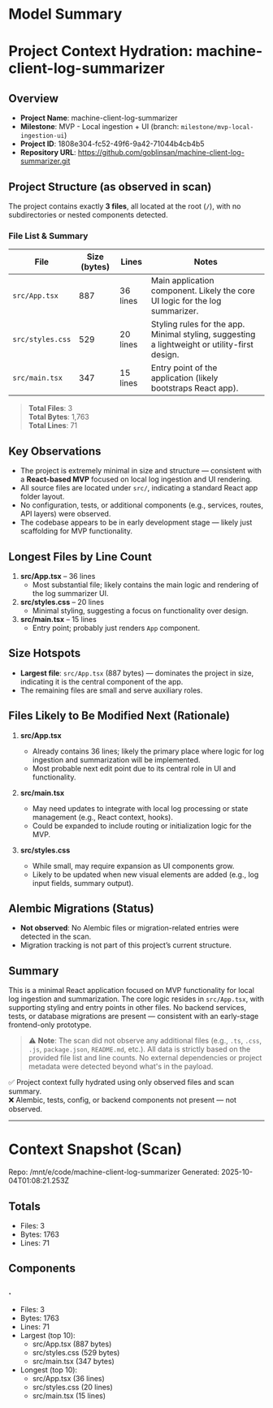 # Model Summary

# Project Context Hydration: machine-client-log-summarizer

## Overview
- **Project Name**: machine-client-log-summarizer  
- **Milestone**: MVP - Local ingestion + UI (branch: `milestone/mvp-local-ingestion-ui`)  
- **Project ID**: 1808e304-fc52-49f6-9a42-71044b4cb4b5  
- **Repository URL**: https://github.com/goblinsan/machine-client-log-summarizer.git  

## Project Structure (as observed in scan)
The project contains exactly **3 files**, all located at the root (`/`), with no subdirectories or nested components detected.

### File List & Summary
| File | Size (bytes) | Lines | Notes |
|------|--------------|-------|-------|
| `src/App.tsx` | 887 | 36 lines | Main application component. Likely the core UI logic for the log summarizer. |
| `src/styles.css` | 529 | 20 lines | Styling rules for the app. Minimal styling, suggesting a lightweight or utility-first design. |
| `src/main.tsx` | 347 | 15 lines | Entry point of the application (likely bootstraps React app). |

> **Total Files**: 3  
> **Total Bytes**: 1,763  
> **Total Lines**: 71  

## Key Observations
- The project is extremely minimal in size and structure — consistent with a **React-based MVP** focused on local log ingestion and UI rendering.
- All source files are located under `src/`, indicating a standard React app folder layout.
- No configuration, tests, or additional components (e.g., services, routes, API layers) were observed.
- The codebase appears to be in early development stage — likely just scaffolding for MVP functionality.

## Longest Files by Line Count
1. **src/App.tsx** – 36 lines  
   - Most substantial file; likely contains the main logic and rendering of the log summarizer UI.
2. **src/styles.css** – 20 lines  
   - Minimal styling, suggesting a focus on functionality over design.
3. **src/main.tsx** – 15 lines  
   - Entry point; probably just renders `App` component.

## Size Hotspots
- **Largest file**: `src/App.tsx` (887 bytes) — dominates the project in size, indicating it is the central component of the app.
- The remaining files are small and serve auxiliary roles.

## Files Likely to Be Modified Next (Rationale)
1. **src/App.tsx**  
   - Already contains 36 lines; likely the primary place where logic for log ingestion and summarization will be implemented.  
   - Most probable next edit point due to its central role in UI and functionality.

2. **src/main.tsx**  
   - May need updates to integrate with local log processing or state management (e.g., React context, hooks).  
   - Could be expanded to include routing or initialization logic for the MVP.

3. **src/styles.css**  
   - While small, may require expansion as UI components grow.  
   - Likely to be updated when new visual elements are added (e.g., log input fields, summary output).

## Alembic Migrations (Status)
- **Not observed**: No Alembic files or migration-related entries were detected in the scan.
- Migration tracking is not part of this project’s current structure.

## Summary
This is a minimal React application focused on MVP functionality for local log ingestion and summarization. The core logic resides in `src/App.tsx`, with supporting styling and entry points in other files. No backend services, tests, or database migrations are present — consistent with an early-stage frontend-only prototype.

> ⚠️ **Note**: The scan did not observe any additional files (e.g., `.ts`, `.css`, `.js`, `package.json`, `README.md`, etc.). All data is strictly based on the provided file list and line counts. No external dependencies or project metadata were detected beyond what's in the payload.

✅ Project context fully hydrated using only observed files and scan summary.  
❌ Alembic, tests, config, or backend components not present — not observed.

---

# Context Snapshot (Scan)

Repo: /mnt/e/code/machine-client-log-summarizer
Generated: 2025-10-04T01:08:21.253Z

## Totals
- Files: 3
- Bytes: 1763
- Lines: 71

## Components
### .
- Files: 3
- Bytes: 1763
- Lines: 71
- Largest (top 10):
  - src/App.tsx (887 bytes)
  - src/styles.css (529 bytes)
  - src/main.tsx (347 bytes)
- Longest (top 10):
  - src/App.tsx (36 lines)
  - src/styles.css (20 lines)
  - src/main.tsx (15 lines)
